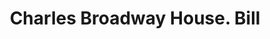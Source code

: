 ---
doi: 10.7916/D8CG1265
date_other: '1917'
date_other_textual: '1917'
form: printed ephemera
genre:
- Invoices
name:
- Charles Broadway House
object_in_context_url: https://biggert.cul.columbia.edu/items/view/ave_biggert_00968
subject_hierarchical_geographic:
- New York, New York, United States
subject_name:
- Charles Broadway House
title: Charles Broadway House. Bill
sort_title: Charles Broadway House. Bill
call_number: ave_biggert_00968
coordinates:
- 40.71277777777778,-74.00583333333333
pid: ave_biggert_00968
identifiers: ave_biggert_00968
canvas_id: ldpd:396236
permalink: "/items/ave_biggert_00968/"
layout: iiif-image-page
---